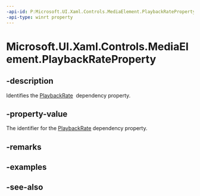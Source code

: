 ```yaml
---
-api-id: P:Microsoft.UI.Xaml.Controls.MediaElement.PlaybackRateProperty
-api-type: winrt property
---
```


<!-- Property syntax
public Windows.UI.Xaml.DependencyProperty PlaybackRateProperty { get; }
-->

# Microsoft.UI.Xaml.Controls.MediaElement.PlaybackRateProperty

## -description
Identifies the [PlaybackRate](mediaelement_playbackrate.md)  dependency property.

## -property-value
The identifier for the [PlaybackRate](mediaelement_playbackrate.md) dependency property.

## -remarks

## -examples

## -see-also
